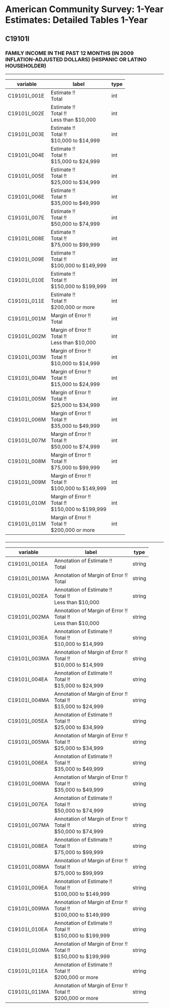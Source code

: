 # American Community Survey: 1-Year Estimates: Detailed Tables 1-Year

## C19101I

### FAMILY INCOME IN THE PAST 12 MONTHS (IN 2009 INFLATION-ADJUSTED DOLLARS) (HISPANIC OR LATINO HOUSEHOLDER)

___

| variable | label | type |
| ----- | ----- | ----- |
| C19101I_001E | Estimate !!<br>Total | int |
| C19101I_002E | Estimate !!<br>Total !!<br>Less than $10,000 | int |
| C19101I_003E | Estimate !!<br>Total !!<br>$10,000 to $14,999 | int |
| C19101I_004E | Estimate !!<br>Total !!<br>$15,000 to $24,999 | int |
| C19101I_005E | Estimate !!<br>Total !!<br>$25,000 to $34,999 | int |
| C19101I_006E | Estimate !!<br>Total !!<br>$35,000 to $49,999 | int |
| C19101I_007E | Estimate !!<br>Total !!<br>$50,000 to $74,999 | int |
| C19101I_008E | Estimate !!<br>Total !!<br>$75,000 to $99,999 | int |
| C19101I_009E | Estimate !!<br>Total !!<br>$100,000 to $149,999 | int |
| C19101I_010E | Estimate !!<br>Total !!<br>$150,000 to $199,999 | int |
| C19101I_011E | Estimate !!<br>Total !!<br>$200,000 or more | int |
| C19101I_001M | Margin of Error !!<br>Total | int |
| C19101I_002M | Margin of Error !!<br>Total !!<br>Less than $10,000 | int |
| C19101I_003M | Margin of Error !!<br>Total !!<br>$10,000 to $14,999 | int |
| C19101I_004M | Margin of Error !!<br>Total !!<br>$15,000 to $24,999 | int |
| C19101I_005M | Margin of Error !!<br>Total !!<br>$25,000 to $34,999 | int |
| C19101I_006M | Margin of Error !!<br>Total !!<br>$35,000 to $49,999 | int |
| C19101I_007M | Margin of Error !!<br>Total !!<br>$50,000 to $74,999 | int |
| C19101I_008M | Margin of Error !!<br>Total !!<br>$75,000 to $99,999 | int |
| C19101I_009M | Margin of Error !!<br>Total !!<br>$100,000 to $149,999 | int |
| C19101I_010M | Margin of Error !!<br>Total !!<br>$150,000 to $199,999 | int |
| C19101I_011M | Margin of Error !!<br>Total !!<br>$200,000 or more | int |
### 

___

| variable | label | type |
| ----- | ----- | ----- |
| C19101I_001EA | Annotation of Estimate !!<br>Total | string |
| C19101I_001MA | Annotation of Margin of Error !!<br>Total | string |
| C19101I_002EA | Annotation of Estimate !!<br>Total !!<br>Less than $10,000 | string |
| C19101I_002MA | Annotation of Margin of Error !!<br>Total !!<br>Less than $10,000 | string |
| C19101I_003EA | Annotation of Estimate !!<br>Total !!<br>$10,000 to $14,999 | string |
| C19101I_003MA | Annotation of Margin of Error !!<br>Total !!<br>$10,000 to $14,999 | string |
| C19101I_004EA | Annotation of Estimate !!<br>Total !!<br>$15,000 to $24,999 | string |
| C19101I_004MA | Annotation of Margin of Error !!<br>Total !!<br>$15,000 to $24,999 | string |
| C19101I_005EA | Annotation of Estimate !!<br>Total !!<br>$25,000 to $34,999 | string |
| C19101I_005MA | Annotation of Margin of Error !!<br>Total !!<br>$25,000 to $34,999 | string |
| C19101I_006EA | Annotation of Estimate !!<br>Total !!<br>$35,000 to $49,999 | string |
| C19101I_006MA | Annotation of Margin of Error !!<br>Total !!<br>$35,000 to $49,999 | string |
| C19101I_007EA | Annotation of Estimate !!<br>Total !!<br>$50,000 to $74,999 | string |
| C19101I_007MA | Annotation of Margin of Error !!<br>Total !!<br>$50,000 to $74,999 | string |
| C19101I_008EA | Annotation of Estimate !!<br>Total !!<br>$75,000 to $99,999 | string |
| C19101I_008MA | Annotation of Margin of Error !!<br>Total !!<br>$75,000 to $99,999 | string |
| C19101I_009EA | Annotation of Estimate !!<br>Total !!<br>$100,000 to $149,999 | string |
| C19101I_009MA | Annotation of Margin of Error !!<br>Total !!<br>$100,000 to $149,999 | string |
| C19101I_010EA | Annotation of Estimate !!<br>Total !!<br>$150,000 to $199,999 | string |
| C19101I_010MA | Annotation of Margin of Error !!<br>Total !!<br>$150,000 to $199,999 | string |
| C19101I_011EA | Annotation of Estimate !!<br>Total !!<br>$200,000 or more | string |
| C19101I_011MA | Annotation of Margin of Error !!<br>Total !!<br>$200,000 or more | string |

